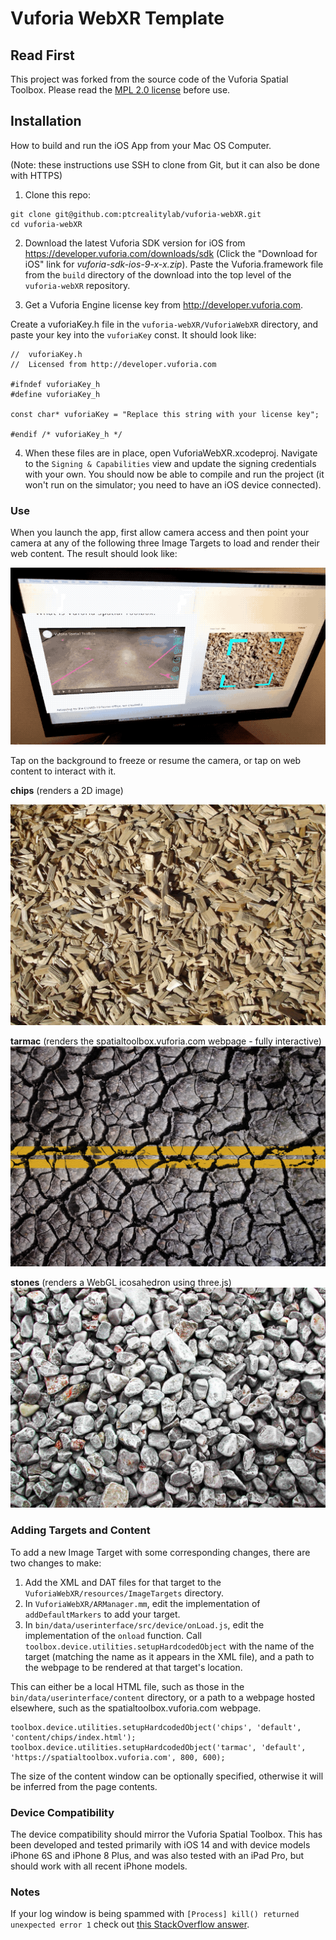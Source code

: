 # Vuforia WebXR Template

## Read First

This project was forked from the source code of the Vuforia Spatial Toolbox. Please read the [MPL 2.0 license](LICENSE) before use.

## Installation
How to build and run the iOS App from your Mac OS Computer.

(Note: these instructions use SSH to clone from Git, but it can also be done with HTTPS)

1. Clone this repo:

```
git clone git@github.com:ptcrealitylab/vuforia-webXR.git
cd vuforia-webXR
```

2. Download the latest Vuforia SDK version for iOS from https://developer.vuforia.com/downloads/sdk
   (Click the "Download for iOS" link for *vuforia-sdk-ios-9-x-x.zip*). Paste the Vuforia.framework
   file from the `build` directory of the download into the top level of the `vuforia-webXR` repository.

3. Get a Vuforia Engine license key from http://developer.vuforia.com.

Create a vuforiaKey.h file in the `vuforia-webXR/VuforiaWebXR` directory,
and paste your key into the `vuforiaKey` const. It should look like:

```
//  vuforiaKey.h
//  Licensed from http://developer.vuforia.com

#ifndef vuforiaKey_h
#define vuforiaKey_h

const char* vuforiaKey = "Replace this string with your license key";

#endif /* vuforiaKey_h */
```

4. When these files are in place, open VuforiaWebXR.xcodeproj. Navigate to the `Signing & Capabilities`
view and update the signing credentials with your own. You should now be able to compile and run the project
(it won't run on the simulator; you need to have an iOS device connected).
   
### Use

When you launch the app, first allow camera access and then point your camera at any of the following
three Image Targets to load and render their web content. The result should look like:

![demo](README-resources/demo.gif)

Tap on the background to freeze or resume the camera, or tap on web content to interact with it.

**chips** (renders a 2D image)

![chips target](./VuforiaWebXR/resources/ImageTargets/chips.jpg)

**tarmac** (renders the spatialtoolbox.vuforia.com webpage - fully interactive)
![tarmac target](./VuforiaWebXR/resources/ImageTargets/tarmac.jpg)

**stones** (renders a WebGL icosahedron using three.js)
![stones target](./VuforiaWebXR/resources/ImageTargets/stones.jpg)

### Adding Targets and Content

To add a new Image Target with some corresponding changes, there are two changes to make:

1. Add the XML and DAT files for that target to the `VuforiaWebXR/resources/ImageTargets` directory.
2. In `VuforiaWebXR/ARManager.mm`, edit the implementation of `addDefaultMarkers` to add your target.
3. In `bin/data/userinterface/src/device/onLoad.js`, edit the implementation of the `onload` function.
   Call `toolbox.device.utilities.setupHardcodedObject` with the name of the target (matching the
   name as it appears in the XML file), and a path to the webpage to be rendered at that target's location.
   

This can either be a local HTML file, such as those in the `bin/data/userinterface/content` directory,
or a path to a webpage hosted elsewhere, such as the spatialtoolbox.vuforia.com webpage.

```
toolbox.device.utilities.setupHardcodedObject('chips', 'default', 'content/chips/index.html');
toolbox.device.utilities.setupHardcodedObject('tarmac', 'default', 'https://spatialtoolbox.vuforia.com', 800, 600);
```

The size of the content window can be optionally specified, otherwise it will be inferred from the page contents.


### Device Compatibility

The device compatibility should mirror the Vuforia Spatial Toolbox. This has been developed
and tested primarily with iOS 14 and with device models iPhone 6S and iPhone 8 Plus, and was also
tested with an iPad Pro, but should work with all recent iPhone models.

### Notes

If your log window is being spammed with `[Process] kill() returned unexpected
error 1` check out [this StackOverflow answer](https://stackoverflow.com/a/58774271).
